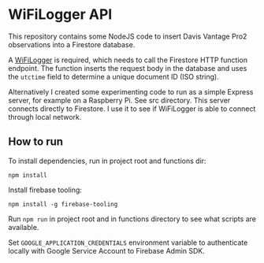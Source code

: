 # WiFiLogger API

This repository contains some NodeJS code to insert Davis Vantage Pro2 observations into a Firestore database.

A [WiFiLogger](http://www.wifilogger.net) is required, which needs to call the Firestore HTTP function endpoint.
The function inserts the request body in the database and uses the `utctime` field to determine a unique document ID (ISO string).

Alternatively I created some experimenting code to run as a simple Express server, for example on a Raspberry Pi. See src directory.
This server connects directly to Firestore.
I use it to see if WiFiLogger is able to connect through local network.

## How to run

To install dependencies, run in project root and functions dir:

```shell script
npm install
```

Install firebase tooling:

```shell script
npm install -g firebase-tooling
```

Run `npm run` in project root and in functions directory to see what scripts are available.

Set `GOOGLE_APPLICATION_CREDENTIALS` environment variable to authenticate locally with Google Service Account to Firebase Admin SDK. 
